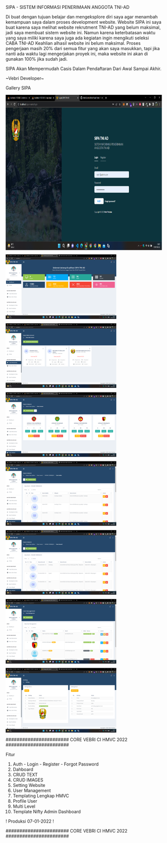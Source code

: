 SIPA - SISTEM INFORMASI PENERIMAAN ANGGOTA TNI-AD

Di buat dengan tujuan belajar dan mengeksplore diri saya agar menambah kemampuan saya dalam proses development website.
Website SIPA ini saya buat karena saya melihat website rekrutment TNI-AD yang belum maksimal, jadi saya membuat sistem website ini.
Namun karena keterbatasan waktu yang saya miliki karena saya juga ada kegiatan ingin mengikuti seleksi CABA TNI-AD Keahlian alhasil website ini belum maksimal.
Proses pengerjaan masih 20% dari semua fitur yang akan saya masukkan, tapi jika nanti ada waktu lagi mengerjakan proyek ini, maka website ini akan di gunakan 100% jika sudah jadi.

SIPA Akan Mempermudah Casis Dalam Pendaftaran Dari Awal Sampai Akhir.

~Vebri Developer~

Gallery SIPA

<img
  align="center"
  alt="GIF"
  src="https://raw.githubusercontent.com/VebriCoders/VebriCoders/main/sipa-master-description/sipa-1.png"
  width="800"
  height="500"
/>

<img
  align="center"
  alt="GIF"
  src="https://raw.githubusercontent.com/VebriCoders/VebriCoders/main/sipa-master-description/sipa-2.png"
  width="357"
  height="208"
/>

<img
  align="center"
  alt="GIF"
  src="https://raw.githubusercontent.com/VebriCoders/VebriCoders/main/sipa-master-description/sipa-3.png"
  width="357"
  height="208"
/>

<img
  align="center"
  alt="GIF"
  src="https://raw.githubusercontent.com/VebriCoders/VebriCoders/main/sipa-master-description/sipa-4.png"
  width="357"
  height="208"
/>

<img
  align="center"
  alt="GIF"
  src="https://raw.githubusercontent.com/VebriCoders/VebriCoders/main/sipa-master-description/sipa-5.png"
  width="357"
  height="208"
/>

<img
  align="center"
  alt="GIF"
  src="https://raw.githubusercontent.com/VebriCoders/VebriCoders/main/sipa-master-description/sipa-6.png"
  width="357"
  height="208"
/>

<img
  align="center"
  alt="GIF"
  src="https://raw.githubusercontent.com/VebriCoders/VebriCoders/main/sipa-master-description/sipa-7.png"
  width="357"
  height="208"
/>

<img
  align="center"
  alt="GIF"
  src="https://raw.githubusercontent.com/VebriCoders/VebriCoders/main/sipa-master-description/sipa-8.png"
  width="357"
  height="208"
/>

#######################
CORE VEBRI CI HMVC 2022
#######################

Fitur

1. Auth - Login - Register - Forgot Password
2. Dahboard
3. CRUD TEXT
4. CRUD IMAGES
5. Setting Website
6. User Management
7. Templating Lengkap HMVC
8. Profile User
9. Multi Level
10. Template Nifty Admin Dashboard

! Produksi 07-01-2022 !

#######################
CORE VEBRI CI HMVC 2022
#######################

